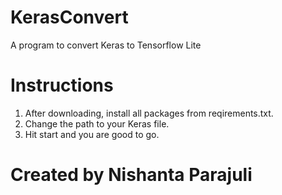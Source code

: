 # KerasConvert
A program to convert Keras to Tensorflow Lite

# Instructions
1. After downloading, install all packages from reqirements.txt.
2. Change the path to your Keras file.
3. Hit start and you are good to go.

# Created by Nishanta Parajuli
